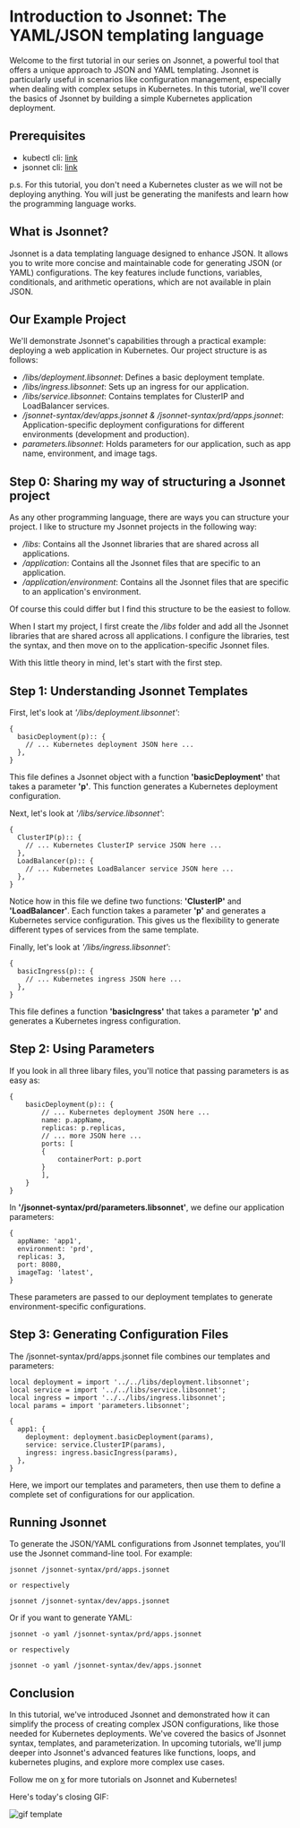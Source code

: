 # Introduction to Jsonnet: The YAML/JSON templating language

Welcome to the first tutorial in our series on Jsonnet, a powerful tool that offers a unique approach to JSON and YAML templating. Jsonnet is particularly useful in scenarios like configuration management, especially when dealing with complex setups in Kubernetes. In this tutorial, we'll cover the basics of Jsonnet by building a simple Kubernetes application deployment.

## Prerequisites

- kubectl cli: [link](https://kubernetes.io/docs/tasks/tools/install-kubectl/)
- jsonnet cli: [link](https://github.com/google/jsonnet)

p.s. For this tutorial, you don't need a Kubernetes cluster as we will not be deploying anything. You will just be generating the manifests and learn how the programming language works.

## What is Jsonnet?

Jsonnet is a data templating language designed to enhance JSON. It allows you to write more concise and maintainable code for generating JSON (or YAML) configurations. The key features include functions, variables, conditionals, and arithmetic operations, which are not available in plain JSON.

## Our Example Project

We'll demonstrate Jsonnet's capabilities through a practical example: deploying a web application in Kubernetes. Our project structure is as follows:

- */libs/deployment.libsonnet*: Defines a basic deployment template.
- */libs/ingress.libsonnet*: Sets up an ingress for our application.
- */libs/service.libsonnet*: Contains templates for ClusterIP and LoadBalancer services.
- */jsonnet-syntax/dev/apps.jsonnet & /jsonnet-syntax/prd/apps.jsonnet*: Application-specific deployment configurations for different environments (development and production).
- *parameters.libsonnet*: Holds parameters for our application, such as app name, environment, and image tags.

## Step 0: Sharing my way of structuring a Jsonnet project

As any other programming language, there are ways you can structure your project. I like to structure my Jsonnet projects in the following way:

- */libs*: Contains all the Jsonnet libraries that are shared across all applications.
- */application*: Contains all the Jsonnet files that are specific to an application.
- */application/environment*: Contains all the Jsonnet files that are specific to an application's environment.

Of course this could differ but I find this structure to be the easiest to follow.

When I start my project, I first create the */libs* folder and add all the Jsonnet libraries that are shared across all applications. I configure the libraries, test the syntax, and then move on to the application-specific Jsonnet files.

With this little theory in mind, let's start with the first step.

## Step 1: Understanding Jsonnet Templates

First, let's look at *'/libs/deployment.libsonnet'*:

```
{
  basicDeployment(p):: {
    // ... Kubernetes deployment JSON here ...
  },
}
```

This file defines a Jsonnet object with a function **'basicDeployment'** that takes a parameter **'p'**. This function generates a Kubernetes deployment configuration.

Next, let's look at *'/libs/service.libsonnet'*:

```
{
  ClusterIP(p):: {
    // ... Kubernetes ClusterIP service JSON here ...
  },
  LoadBalancer(p):: {
    // ... Kubernetes LoadBalancer service JSON here ...
  },
}
```

Notice how in this file we define two functions: **'ClusterIP'** and **'LoadBalancer'**. Each function takes a parameter **'p'** and generates a Kubernetes service configuration. This gives us the flexibility to generate different types of services from the same template.

Finally, let's look at *'/libs/ingress.libsonnet'*:

```
{
  basicIngress(p):: {
    // ... Kubernetes ingress JSON here ...
  },
}
```

This file defines a function **'basicIngress'** that takes a parameter **'p'** and generates a Kubernetes ingress configuration.

## Step 2: Using Parameters

If you look in all three libary files, you'll notice that passing parameters is as easy as:
    
```
{
    basicDeployment(p):: {
        // ... Kubernetes deployment JSON here ...
        name: p.appName,
        replicas: p.replicas,
        // ... more JSON here ...
        ports: [
        {
            containerPort: p.port
        }
        ],
    }
}
```

In **'/jsonnet-syntax/prd/parameters.libsonnet'**, we define our application parameters:

```
{
  appName: 'app1',
  environment: 'prd',
  replicas: 3,
  port: 8080,
  imageTag: 'latest',
}
```

These parameters are passed to our deployment templates to generate environment-specific configurations.

## Step 3: Generating Configuration Files

The /jsonnet-syntax/prd/apps.jsonnet file combines our templates and parameters:

```
local deployment = import '../../libs/deployment.libsonnet';
local service = import '../../libs/service.libsonnet';
local ingress = import '../../libs/ingress.libsonnet';
local params = import 'parameters.libsonnet';

{
  app1: {
    deployment: deployment.basicDeployment(params),
    service: service.ClusterIP(params),
    ingress: ingress.basicIngress(params),
  },
}
```

Here, we import our templates and parameters, then use them to define a complete set of configurations for our application.

## Running Jsonnet

To generate the JSON/YAML configurations from Jsonnet templates, you'll use the Jsonnet command-line tool. For example:

```
jsonnet /jsonnet-syntax/prd/apps.jsonnet

or respectively

jsonnet /jsonnet-syntax/dev/apps.jsonnet
```

Or if you want to generate YAML:

```
jsonnet -o yaml /jsonnet-syntax/prd/apps.jsonnet

or respectively

jsonnet -o yaml /jsonnet-syntax/dev/apps.jsonnet
```

## Conclusion

In this tutorial, we've introduced Jsonnet and demonstrated how it can simplify the process of creating complex JSON configurations, like those needed for Kubernetes deployments. We've covered the basics of Jsonnet syntax, templates, and parameterization. In upcoming tutorials, we'll jump deeper into Jsonnet's advanced features like functions, loops, and kubernetes plugins, and explore more complex use cases.

Follow me on [x](https://x.com/kubeden) for more tutorials on Jsonnet and Kubernetes!

Here's today's closing GIF:

![gif template](https://media.giphy.com/media/oyTDXyxVT9hMoOj5ID/giphy.gif)